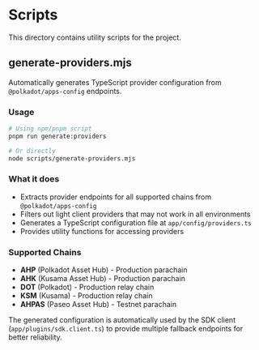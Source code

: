 # Scripts

This directory contains utility scripts for the project.

## generate-providers.mjs

Automatically generates TypeScript provider configuration from `@polkadot/apps-config` endpoints.

### Usage

```bash
# Using npm/pnpm script
pnpm run generate:providers

# Or directly
node scripts/generate-providers.mjs
```

### What it does

- Extracts provider endpoints for all supported chains from `@polkadot/apps-config`
- Filters out light client providers that may not work in all environments
- Generates a TypeScript configuration file at `app/config/providers.ts`
- Provides utility functions for accessing providers

### Supported Chains

- **AHP** (Polkadot Asset Hub) - Production parachain
- **AHK** (Kusama Asset Hub) - Production parachain
- **DOT** (Polkadot) - Production relay chain
- **KSM** (Kusama) - Production relay chain
- **AHPAS** (Paseo Asset Hub) - Testnet parachain

The generated configuration is automatically used by the SDK client (`app/plugins/sdk.client.ts`) to provide multiple fallback endpoints for better reliability.
